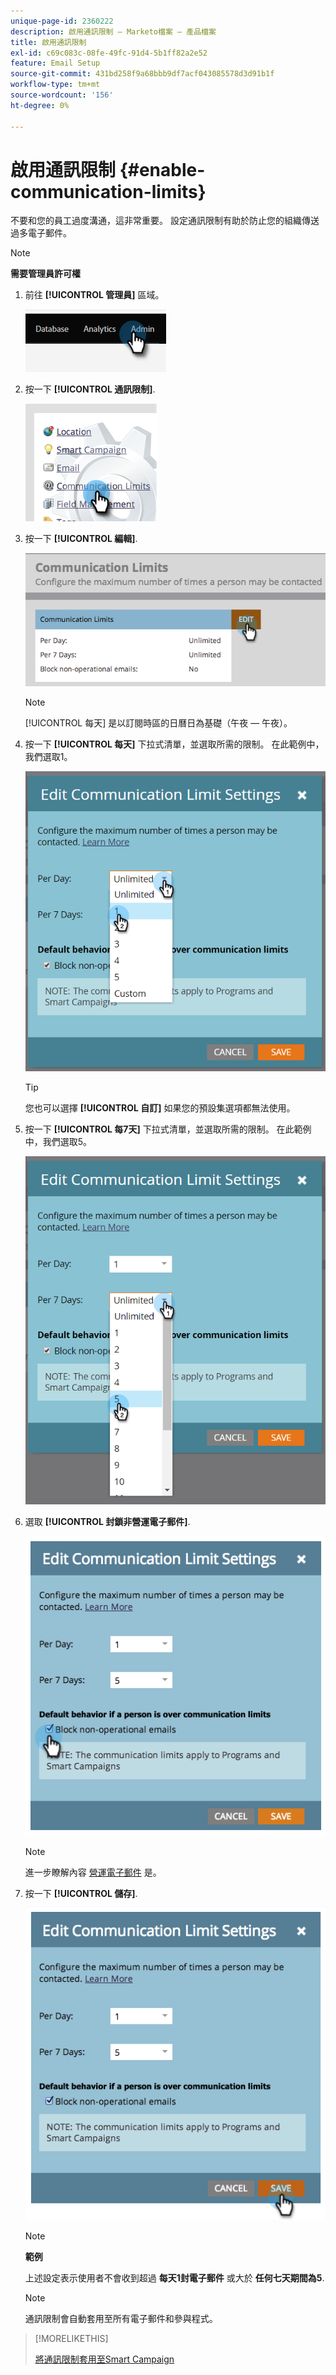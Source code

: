 ```yaml
---
unique-page-id: 2360222
description: 啟用通訊限制 — Marketo檔案 — 產品檔案
title: 啟用通訊限制
exl-id: c69c083c-08fe-49fc-91d4-5b1ff82a2e52
feature: Email Setup
source-git-commit: 431bd258f9a68bbb9df7acf043085578d3d91b1f
workflow-type: tm+mt
source-wordcount: '156'
ht-degree: 0%

---
```


# 啟用通訊限制 {#enable-communication-limits}

不要和您的員工過度溝通，這非常重要。 設定通訊限制有助於防止您的組織傳送過多電子郵件。

>[!NOTE]
>
>**需要管理員許可權**

1. 前往 **[!UICONTROL 管理員]** 區域。

   ![](assets/enable-communication-limits-1.png)

1. 按一下 **[!UICONTROL 通訊限制]**.

   ![](assets/enable-communication-limits-2.png)

1. 按一下 **[!UICONTROL 編輯]**.

   ![](assets/enable-communication-limits-3.png)

   >[!NOTE]
   >
   >[!UICONTROL 每天] 是以訂閱時區的日曆日為基礎（午夜 — 午夜）。

1. 按一下 **[!UICONTROL 每天]** 下拉式清單，並選取所需的限制。 在此範例中，我們選取1。

   ![](assets/enable-communication-limits-4.png)

   >[!TIP]
   >
   >您也可以選擇 **[!UICONTROL 自訂]** 如果您的預設集選項都無法使用。

1. 按一下 **[!UICONTROL 每7天]** 下拉式清單，並選取所需的限制。 在此範例中，我們選取5。

   ![](assets/enable-communication-limits-5.png)

1. 選取 **[!UICONTROL 封鎖非營運電子郵件]**.

   ![](assets/enable-communication-limits-6.png)

   >[!NOTE]
   >
   >進一步瞭解內容 [營運電子郵件](/help/marketo/product-docs/email-marketing/general/functions-in-the-editor/make-an-email-operational.md) 是。

1. 按一下 **[!UICONTROL 儲存]**.

   ![](assets/enable-communication-limits-7.png)

   >[!NOTE]
   >
   >**範例**
   >
   >上述設定表示使用者不會收到超過 **每天1封電子郵件** 或大於 **任何七天期間為5**.

   >[!NOTE]
   >
   >通訊限制會自動套用至所有電子郵件和參與程式。

>[!MORELIKETHIS]
>
>[將通訊限制套用至Smart Campaign](/help/marketo/product-docs/core-marketo-concepts/smart-campaigns/using-smart-campaigns/apply-communication-limits-to-smart-campaign.md)

